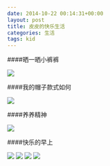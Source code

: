 ```yaml
---
date: 2014-10-22 00:14:31+00:00
layout: post
title: 皮皮的快乐生活
categories: 生活
tags: kid
---
```



####晒一晒小裤裤

  ![](/assets/lichengze/sun1.jpg)

####我的帽子款式如何

  ![](/assets/lichengze/sun2.jpg)

####养养精神

  ![](/assets/lichengze/sleep.jpg)

####快乐的早上

  ![](/assets/lichengze/smile2.jpg)
  ![](/assets/lichengze/smile3.jpg)
  ![](/assets/lichengze/smile4.jpg)
  ![](/assets/lichengze/smile1.jpg)